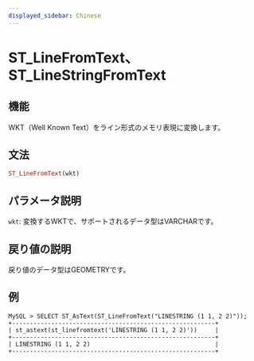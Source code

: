 ```yaml
---
displayed_sidebar: Chinese
---
```


# ST_LineFromText、ST_LineStringFromText

## 機能

WKT（Well Known Text）をライン形式のメモリ表現に変換します。

## 文法

```Haskell
ST_LineFromText(wkt)
```

## パラメータ説明

`wkt`: 変換するWKTで、サポートされるデータ型はVARCHARです。

## 戻り値の説明

戻り値のデータ型はGEOMETRYです。

## 例

```Plain Text
MySQL > SELECT ST_AsText(ST_LineFromText("LINESTRING (1 1, 2 2)"));
+---------------------------------------------------------+
| st_astext(st_linefromtext('LINESTRING (1 1, 2 2)'))     |
+---------------------------------------------------------+
| LINESTRING (1 1, 2 2)                                   |
+---------------------------------------------------------+
```
